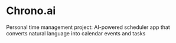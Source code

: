 # Chrono.ai
Personal time management project: AI-powered scheduler app that converts natural language into calendar events and tasks
